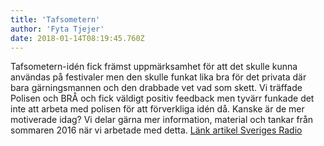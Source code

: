 ```yaml
---
title: 'Tafsometern'
author: 'Fyta Tjejer'
date: 2018-01-14T08:19:45.760Z
---
```

Tafsometern-idén fick främst uppmärksamhet för att det skulle kunna användas på festivaler men den skulle funkat lika bra för det privata där bara gärningsmannen och den drabbade vet vad som skett. Vi träffade Polisen och BRÅ och fick väldigt positiv feedback men tyvärr funkade det inte att arbeta med polisen för att förverkliga idén då. Kanske är de mer motiverade idag? Vi delar gärna mer information, material och tankar från sommaren 2016 när vi arbetade med detta. [Länk artikel Sveriges Radio](http://sverigesradio.se/sida/artikel.aspx?programid=83&artikel=6484521&playaudio=5786564)

